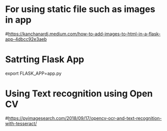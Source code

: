 # For using static file such as images in app
#<https://kanchanardj.medium.com/how-to-add-images-to-html-in-a-flask-app-4dbcc92e3aeb>

# Satrting Flask App
export FLASK_APP=app.py



# Using Text recognition  using Open CV
#<https://pyimagesearch.com/2018/09/17/opencv-ocr-and-text-recognition-with-tesseract/>